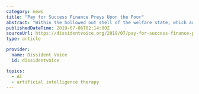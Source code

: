 ```yaml
---
category: news
title: "Pay for Success Finance Preys Upon the Poor"
abstract: "Within the hollowed out shell of the welfare state, which admittedly was always inadequate and used for purposes of racialized social control, global finance has built a new machine that will use predictive analytics, artificial intelligence, and wearable ..."
publishedDateTime: 2019-07-06T02:14:00Z
sourceUrl: https://dissidentvoice.org/2019/07/pay-for-success-finance-preys-upon-the-poor/
type: article

provider:
  name: Dissident Voice
  id: dissidentvoice

topics:
  - AI
  - artificial intelligence therapy
---
```

